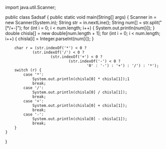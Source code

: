 import java.util.Scanner;

public class Sadsaf {
    public static void main(String[] args) {
        Scanner in = new Scanner(System.in);
        String str = in.nextLine();
        String num[] = str.split("[*/+-]");
        for (int i = 0; i < num.length; i++) {
            System.out.println(num[i]);
        }
        double chisla[] = new double[num.length + 1];
        for (int i = 0; i < num.length; i++) {
            chisla[i] = Integer.parseInt(num[i]);
        }

        char r = (str.indexOf('*') < 0 ?
                (str.indexOf('/') < 0 ?
                        (str.indexOf('+') < 0 ?
                                (str.indexOf('-') < 0 ?
                                        '0' : '-') : '+') : '/') : '*');
        switch (r) {
            case '*':
                System.out.println(chisla[0] * chisla[1]);1
                break;
            case '/':
                System.out.println(chisla[0] / chisla[1]);
                break;
            case '+':
                System.out.println(chisla[0] + chisla[1]);
                break;
            case '-':
                System.out.println(chisla[0] - chisla[1]);
                break;
        }
    }

}





















